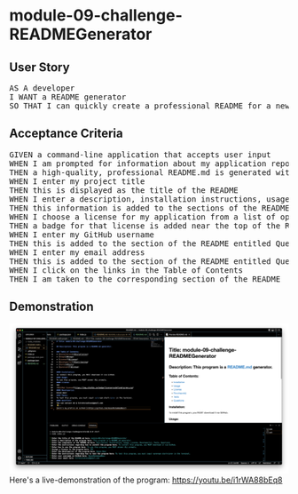 # module-09-challenge-READMEGenerator

## User Story
<pre>
AS A developer
I WANT a README generator
SO THAT I can quickly create a professional README for a new project
</pre>

## Acceptance Criteria
<pre>
GIVEN a command-line application that accepts user input
WHEN I am prompted for information about my application repository
THEN a high-quality, professional README.md is generated with the title of my project and sections entitled Description, Table of Contents, Installation, Usage, License, Contributing, Tests, and Questions
WHEN I enter my project title
THEN this is displayed as the title of the README
WHEN I enter a description, installation instructions, usage information, contribution guidelines, and test instructions
THEN this information is added to the sections of the README entitled Description, Installation, Usage, Contributing, and Tests
WHEN I choose a license for my application from a list of options
THEN a badge for that license is added near the top of the README and a notice is added to the section of the README entitled License that explains which license the application is covered under
WHEN I enter my GitHub username
THEN this is added to the section of the README entitled Questions, with a link to my GitHub profile
WHEN I enter my email address
THEN this is added to the section of the README entitled Questions, with instructions on how to reach me with additional questions
WHEN I click on the links in the Table of Contents
THEN I am taken to the corresponding section of the README
</pre>

## Demonstration
![](Screenshot%202022-11-02%20at%201.47.27%20PM.png)
Here's a live-demonstration of the program: https://youtu.be/i1rWA88bEq8